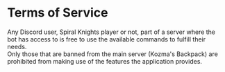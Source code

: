 ﻿# Terms of Service

Any Discord user, Spiral Knights player or not, part of a server where the bot has access to is free to use the available commands to fulfill their needs.  
Only those that are banned from the main server (Kozma's Backpack) are prohibited from making use of the features the application provides.